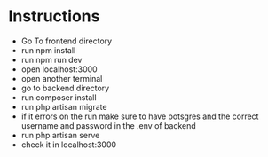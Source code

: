 # Instructions
- Go To frontend directory
- run npm install
- run npm run dev
- open localhost:3000
- open another terminal 
- go to backend directory
- run composer install
- run php artisan migrate
- if it errors on the run make sure to have potsgres and the correct username and password in the .env of backend
- run php artisan serve
- check it in localhost:3000